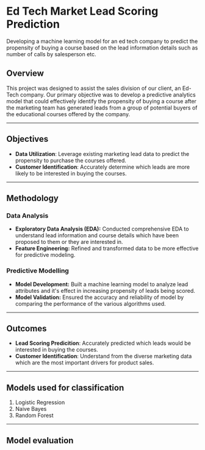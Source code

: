 # Ed Tech Market Lead Scoring Prediction
Developing a machine learning model for an ed tech company to predict the propensity of buying a course based on the lead information details such as number of calls by salesperson etc.

## Overview

This project was designed to assist the sales division of our client, an Ed-Tech company. Our primary objective was to develop a predictive analytics model that could effectively identify the propensity of buying a course after the marketing team has generated leads from a group of potential buyers of the educational courses offered by the company.

---

## Objectives

- **Data Utilization**: Leverage existing marketing lead data to predict the propensity to purchase the courses offered.
- **Customer Identification**: Accurately determine which leads are more likely to be interested in buying the courses.

---

## Methodology

### Data Analysis
- **Exploratory Data Analysis (EDA):** Conducted comprehensive EDA to understand lead information and course details which have been proposed to them or they are interested in.
- **Feature Engineering:** Refined and transformed data to be more effective for predictive modeling.
### Predictive Modelling
- **Model Development:** Built a machine learning model to analyze lead attributes and it's effect in increasing propensity of leads being scored.
- **Model Validation:** Ensured the accuracy and reliability of model by comparing the performance of the various algorithms used.

---

## Outcomes
- **Lead Scoring Predicition**: Accurately predicted which leads would be interested in buying the courses.
- **Customer Identification**: Understand from the diverse marketing data which are the most important drivers for product sales.

---

## Models used for classification
1. Logistic Regression
2. Naive Bayes
3. Random Forest

---

## Model evaluation

